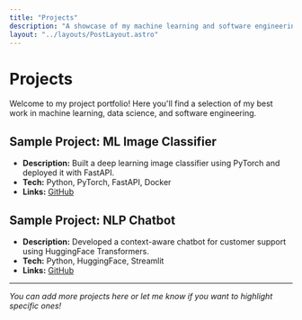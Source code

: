 ```yaml
---
title: "Projects"
description: "A showcase of my machine learning and software engineering projects."
layout: "../layouts/PostLayout.astro"
---
```


# Projects

Welcome to my project portfolio! Here you'll find a selection of my best work in machine learning, data science, and software engineering. 

## Sample Project: ML Image Classifier
- **Description:** Built a deep learning image classifier using PyTorch and deployed it with FastAPI.
- **Tech:** Python, PyTorch, FastAPI, Docker
- **Links:** [GitHub](https://github.com/roxoshi/ml-image-classifier)

## Sample Project: NLP Chatbot
- **Description:** Developed a context-aware chatbot for customer support using HuggingFace Transformers.
- **Tech:** Python, HuggingFace, Streamlit
- **Links:** [GitHub](https://github.com/roxoshi/nlp-chatbot)

---

*You can add more projects here or let me know if you want to highlight specific ones!*
